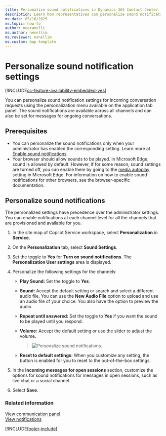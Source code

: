 ```yaml
---
title: Personalize sound notifications in Dynamics 365 Contact Center.
description: Learn how representatives can personalize sound notification settings in their representative app.
ms.date: 05/16/2025
ms.topic: how-to
author: neeranelli
ms.author: nenellim
ms.reviewer: nenellim
ms.custom: bap-template
---
```


# Personalize sound notification settings

[!INCLUDE[cc-feature-availability-embedded-yes](../../includes/cc-feature-availability-embedded-yes.md)]

You can personalize sound notification settings for incoming conversation requests using the personalization menu available on the application tab panel. The sound notifications are available across all channels and can also be set for messages for ongoing conversations.

## Prerequisites

- You can personalize the sound notifications only when your administrator has enabled the corresponding setting. Learn more at [Enable sound notifications](../administer/enable-sound-notifications.md) 
- Your browser should allow sounds to be played. In Microsoft Edge, sound is allowed by default. However, if for some reason, sound settings are turned off, you can enable them by going to the [media autoplay](edge://settings/content/mediaAutoplay) setting in Microsoft Edge. For information on how to enable sound notifications for other browsers, see the browser-specific documentation.

## Personalize sound notifications

The personalized settings have precedence over the administrator settings. You can enable notifications at each channel level for all the channels that are provisioned and available for you.

1. In the site map of Copilot Service workspace, select **Personalization** in **Service**.

2. On the **Personalization** tab, select **Sound Settings**.

3. Set the toggle to **Yes** for **Turn on sound notifications**. The **Personalization User settings** area is displayed.

4. Personalize the following settings for the channels:
   - **Play Sound:** Set the toggle to **Yes**.
   - **Sound:** Accept the default setting or search and select a different audio file. You can use the **New Audio File** option to upload and use an audio file of your choice. You also have the option to preview the audio.
   - **Repeat until answered:** Set the toggle to **Yes** if you want the sound to be played until you respond.
   - **Volume:** Accept the default setting or use the slider to adjust the volume.
     
     > ![Personalize sound notifications.](../media/oc-personalize-sound-notifications.png "Personalize sound notifications")
   
   - **Reset to default settings:** When you customize any setting, the button is enabled for you to reset to the out-of-the-box settings.

4. In the **Incoming messages for open sessions** section, customize the options for sound notifications for messages in open sessions, such as live chat or a social channel.
   
5. Select **Save**.

### Related information

[View communication panel](oc-conversation-control.md)  
[View notifications](oc-notifications.md) 


[!INCLUDE[footer-include](../../includes/footer-banner.md)]
